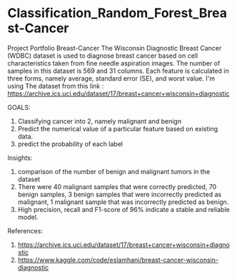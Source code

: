 # Classification_Random_Forest_Breast-Cancer
Project Portfolio Breast-Cancer
The Wisconsin Diagnostic Breast Cancer (WDBC) dataset is used to diagnose breast cancer based on cell characteristics taken from fine needle aspiration images. The number of samples in this dataset is 569 and 31 columns. Each feature is calculated in three forms, namely average, standard error (SE), and worst value.  I'm using The dataset from this link : https://archive.ics.uci.edu/dataset/17/breast+cancer+wisconsin+diagnostic

GOALS:
1. Classifying cancer into 2, namely malignant and benign
2. Predict the numerical value of a particular feature based on existing data.
3. predict the probability of each label

Insights:
1. comparison of the number of benign and malignant tumors in the dataset
2. There were 40 malignant samples that were correctly predicted, 70 benign samples, 3 benign samples that were incorrectly predicted as malignant, 1 malignant sample that was incorrectly predicted as benign.
3. High precision, recall and F1-score of 96% indicate a stable and reliable model.

References:
1. https://archive.ics.uci.edu/dataset/17/breast+cancer+wisconsin+diagnostic
2. https://www.kaggle.com/code/eslamhani/breast-cancer-wisconsin-diagnostic
